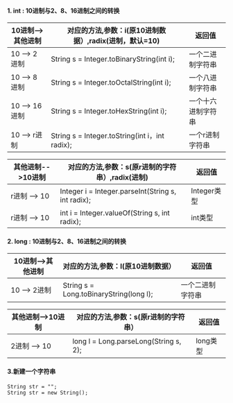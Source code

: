 #### 1. int :  10进制与2、8、16进制之间的转换
|  10进制-->其他进制   | 对应的方法,参数：i(原10进制数据）,radix(进制，默认=10)  | 返回值 |
|  ----  | ----  | ----  |
| 10 --> 2进制  | String s = Integer.toBinaryString(int i);  | 一个二进制字符串 |
| 10 --> 8进制  | String s = Integer.toOctalString(int i);  | 一个八进制字符串 |
| 10 --> 16进制  | String s = Integer.toHexString(int i);  | 一个十六进制字符串 |
| 10 --> r进制  | String s = Integer.toString(int i，int radix);  | 一个r进制字符串 |

|  其他进制-->10进制   | 对应的方法,参数：s(原r进制的字符串）,radix(进制)  | 返回值 |
|  ----  | ----  | ----  |
| r进制 --> 10  | Integer i = Integer.parseInt(String s, int radix);  | Integer类型 |
| r进制 --> 10 | int i = Integer.valueOf(String s, int radix);  | int类型 |

#### 2. long :  10进制与2、8、16进制之间的转换
|  10进制-->其他进制   | 对应的方法,参数：l(原10进制数据） | 返回值 |
|  ----  | ----  | ----  |
| 10 --> 2进制  | String s = Long.toBinaryString(long l);  | 一个二进制字符串 |

|  其他进制-->10进制   | 对应的方法,参数：s(原r进制的字符串） | 返回值 |
|  ----  | ----  | ----  |
| 2进制 --> 10  | long l = Long.parseLong(String s, 2); | long类型 |

#### 3.新建一个字符串
```
String str = "";
String str = new String();
```
